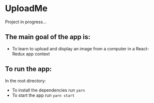 # UploadMe

Project in progress...

## The main goal of the app is:

* To learn to upload and display an image from a computer in a React-Redux app context

## To run the app:

In the root directory:

* To install the dependencies run ```yarn``` 
* To start the app run ```yarn start```

